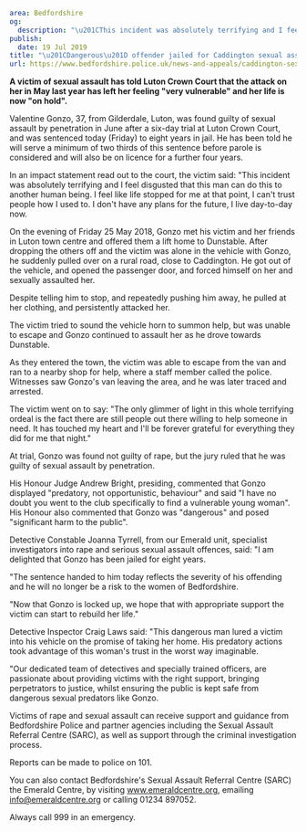 ```yaml
area: Bedfordshire
og:
  description: "\u201CThis incident was absolutely terrifying and I feel disgusted that this man can do this to another human being.\" The words of a victim of sexual assault to Luton Crown Court as her attacker is jailed for eight years."
publish:
  date: 19 Jul 2019
title: "\u201CDangerous\u201D offender jailed for Caddington sexual assault"
url: https://www.bedfordshire.police.uk/news-and-appeals/caddington-sexassault-jailed-july2019
```

**A victim of sexual assault has told Luton Crown Court that the attack on her in May last year has left her feeling "very vulnerable" and her life is now "on hold".**

Valentine Gonzo, 37, from Gilderdale, Luton, was found guilty of sexual assault by penetration in June after a six-day trial at Luton Crown Court, and was sentenced today (Friday) to eight years in jail. He has been told he will serve a minimum of two thirds of this sentence before parole is considered and will also be on licence for a further four years.

In an impact statement read out to the court, the victim said: "This incident was absolutely terrifying and I feel disgusted that this man can do this to another human being. I feel like life stopped for me at that point, I can't trust people how I used to. I don't have any plans for the future, I live day-to-day now.

On the evening of Friday 25 May 2018, Gonzo met his victim and her friends in Luton town centre and offered them a lift home to Dunstable. After dropping the others off and the victim was alone in the vehicle with Gonzo, he suddenly pulled over on a rural road, close to Caddington. He got out of the vehicle, and opened the passenger door, and forced himself on her and sexually assaulted her.

Despite telling him to stop, and repeatedly pushing him away, he pulled at her clothing, and persistently attacked her.

The victim tried to sound the vehicle horn to summon help, but was unable to escape and Gonzo continued to assault her as he drove towards Dunstable.

As they entered the town, the victim was able to escape from the van and ran to a nearby shop for help, where a staff member called the police. Witnesses saw Gonzo's van leaving the area, and he was later traced and arrested.

The victim went on to say: "The only glimmer of light in this whole terrifying ordeal is the fact there are still people out there willing to help someone in need. It has touched my heart and I'll be forever grateful for everything they did for me that night."

At trial, Gonzo was found not guilty of rape, but the jury ruled that he was guilty of sexual assault by penetration.

His Honour Judge Andrew Bright, presiding, commented that Gonzo displayed "predatory, not opportunistic, behaviour" and said "I have no doubt you went to the club specifically to find a vulnerable young woman". His Honour also commented that Gonzo was "dangerous" and posed "significant harm to the public".

Detective Constable Joanna Tyrrell, from our Emerald unit, specialist investigators into rape and serious sexual assault offences, said: "I am delighted that Gonzo has been jailed for eight years.

"The sentence handed to him today reflects the severity of his offending and he will no longer be a risk to the women of Bedfordshire.

"Now that Gonzo is locked up, we hope that with appropriate support the victim can start to rebuild her life."

Detective Inspector Craig Laws said: "This dangerous man lured a victim into his vehicle on the promise of taking her home. His predatory actions took advantage of this woman's trust in the worst way imaginable.

"Our dedicated team of detectives and specially trained officers, are passionate about providing victims with the right support, bringing perpetrators to justice, whilst ensuring the public is kept safe from dangerous sexual predators like Gonzo.

Victims of rape and sexual assault can receive support and guidance from Bedfordshire Police and partner agencies including the Sexual Assault Referral Centre (SARC), as well as support through the criminal investigation process.

Reports can be made to police on 101.

You can also contact Bedfordshire's Sexual Assault Referral Centre (SARC) the Emerald Centre, by visiting www.emeraldcentre.org, emailing info@emeraldcentre.org or calling 01234 897052.

Always call 999 in an emergency.
